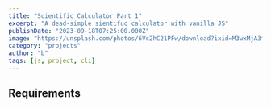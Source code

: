 ```yaml
---
title: "Scientific Calculator Part 1"
excerpt: "A dead-simple sientifuc calculator with vanilla JS"
publishDate: "2023-09-18T07:25:00.000Z"
image: "https://unsplash.com/photos/6Vc2hC21PFw/download?ixid=M3wxMjA3fDB8MXxzZWFyY2h8Mnx8c2NpZW50aWZpYyUyMGNhbGN1bGF0b3J8ZW58MHx8fHwxNjk0OTY3MTU4fDA&force=true&w=1920"
category: "projects"
author: "b"
tags: [js, project, cli]
---
```


## Requirements
